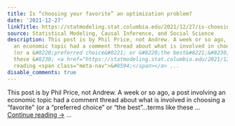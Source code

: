 ```yaml
---
title: Is “choosing your favorite” an optimization problem?
date: '2021-12-27'
linkTitle: https://statmodeling.stat.columbia.edu/2021/12/27/is-choosing-your-favorite-an-optimization-problem/
source: Statistical Modeling, Causal Inference, and Social Science
description: This post is by Phil Price, not Andrew. A week or so ago, a post involving
  an economic topic had a comment thread about what is involved in choosing a &#8220;favorite&#8221;
  (or a &#8220;preferred choice&#8221; or &#8220;the best&#8221;&#8230;terms like
  these &#8230; <a href="https://statmodeling.stat.columbia.edu/2021/12/27/is-choosing-your-favorite-an-optimization-problem/">Continue
  reading <span class="meta-nav">&#8594;</span></a> ...
disable_comments: true
---
```

This post is by Phil Price, not Andrew. A week or so ago, a post involving an economic topic had a comment thread about what is involved in choosing a &#8220;favorite&#8221; (or a &#8220;preferred choice&#8221; or &#8220;the best&#8221;&#8230;terms like these &#8230; <a href="https://statmodeling.stat.columbia.edu/2021/12/27/is-choosing-your-favorite-an-optimization-problem/">Continue reading <span class="meta-nav">&#8594;</span></a> ...